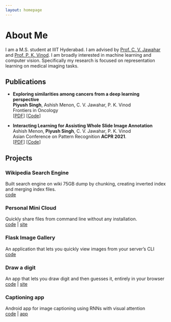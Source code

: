 ```yaml
---
layout: homepage
---
```


# About Me

I am a M.S. student at IIIT Hyderabad. I am advised by [Prof. C. V. Jawahar](https://faculty.iiit.ac.in/~jawahar/) and [Prof. P. K. Vinod](https://faculty.iiit.ac.in/~vinod.pk).
I am broadly interested in machine learning and computer vision. Specifically my research is focused on representation learning on medical imaging tasks. 



## Publications
- **Exploring similarities among cancers from a deep learning perspective**
  <br>
  **Piyush Singh**, Ashish Menon, C. V. Jawahar, P. K. Vinod
  <br>
 Frontiers in Oncology
  <br>
  [[PDF](https://www.frontiersin.org/articles/10.3389/fonc.2022.842759/full)] [[Code](https://github.com/piyush01123/T1_Task)] 

- **Interacting Learning for Assisting Whole Slide Image Annotation**
  <br>
  Ashish Menon, **Piyush Singh**, C. V. Jawahar, P. K. Vinod
  <br>
  Asian Conference on Pattern Recognition **ACPR 2021**.
  <br>
  [[PDF](http://cvit.iiit.ac.in/images/ConferencePapers/2021/Interactive_Learning.pdf)] [[Code](https://github.com/piyush01123/ILAWSIA)]


## Projects
### Wikipedia Search Engine
Built search engine on wiki 75GB dump by chunking, creating inverted index and merging index files.
<br>
            <i class="fab fa-github"></i>
[code](https://github.com/piyush01123/wikipedia-search-engine)

### Personal Mini Cloud
Quickly share files from command line without any installation.
<br>
            <i class="fab fa-github"></i>
[code](https://github.com/piyush01123/Personal-mini-cloud) | 
            <i class="fas fa-globe"></i>
[site](personal-mini-cloud.herokuapp.com/)

### Flask Image Gallery
An application that lets you quickly view images from your server’s CLI
<br>
            <i class="fab fa-github"></i>
[code](https://github.com/piyush01123/Flask-Image-Gallery) 

### Draw a digit
An app that lets you draw digit and then guesses it, entirely in your browser
<br>
            <i class="fab fa-github"></i>
[code](https://github.com/piyush01123/Digit-Recognition-with-TFJS) |
            <i class="fas fa-globe"></i>
[site](https://piyush01123.github.io/Digit-Recognition-with-TFJS/)

### Captioning app
Android app for image captioning using RNNs with visual attention
<br>
            <i class="fab fa-github"></i>
[code](https://github.com/piyush01123/The-Caption-App) | 
<i class="fab fa-google-play"></i>
[app](https://github.com/piyush-kgp/The-Caption-App/releases/download/v6/TheCaptionApp.apk)
